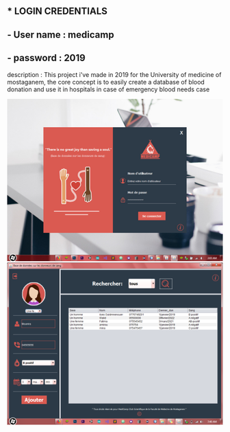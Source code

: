## \* LOGIN CREDENTIALS

## - User name : medicamp

## - password : 2019

description :
This project i've made in 2019 for the University of medicine of mostaganem, the core concept is to easily create a database of blood donation and use it in hospitals in case of emergency blood needs case

![](ScreenShots/bloodDonersScreenshot1.jpg)
![](ScreenShots/bloodDonersScreenshot2.png)
